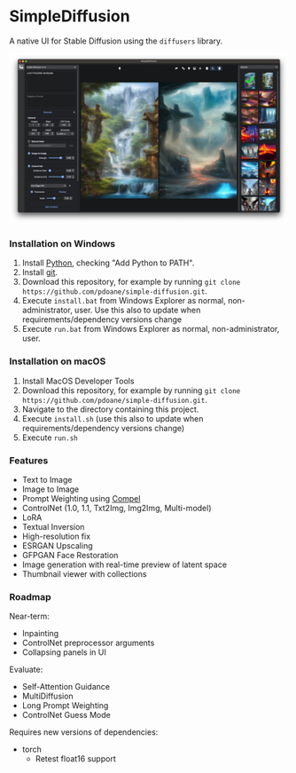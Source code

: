# SimpleDiffusion

A native UI for Stable Diffusion using the `diffusers` library.

![Screenshot](docs/screenshot.webp)

### Installation on Windows

1. Install [Python](https://www.python.org/downloads/windows/), checking "Add Python to PATH".
2. Install [git](https://git-scm.com/download/win).
3. Download this repository, for example by running `git clone https://github.com/pdoane/simple-diffusion.git`.
4. Execute `install.bat` from Windows Explorer as normal, non-administrator, user.
   Use this also to update when requirements/dependency versions change
5. Execute `run.bat` from Windows Explorer as normal, non-administrator, user.

### Installation on macOS

1. Install MacOS Developer Tools
2. Download this repository, for example by running `git clone https://github.com/pdoane/simple-diffusion.git`.
3. Navigate to the directory containing this project.
4. Execute `install.sh` (use this also to update when requirements/dependency versions change)
5. Execute `run.sh`

### Features

- Text to Image
- Image to Image
- Prompt Weighting using [Compel](https://github.com/damian0815/compel/blob/main/Reference.md)
- ControlNet (1.0, 1.1, Txt2Img, Img2Img, Multi-model)
- LoRA
- Textual Inversion
- High-resolution fix
- ESRGAN Upscaling
- GFPGAN Face Restoration
- Image generation with real-time preview of latent space
- Thumbnail viewer with collections

### Roadmap

Near-term:
- Inpainting
- ControlNet preprocessor arguments
- Collapsing panels in UI

Evaluate:
- Self-Attention Guidance
- MultiDiffusion
- Long Prompt Weighting
- ControlNet Guess Mode

Requires new versions of dependencies:
- torch
  - Retest float16 support
